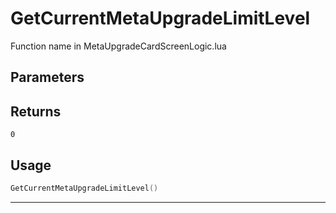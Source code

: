 # GetCurrentMetaUpgradeLimitLevel
Function name in MetaUpgradeCardScreenLogic.lua
## Parameters

## Returns
`0`
## Usage
```lua
GetCurrentMetaUpgradeLimitLevel()
```
---
